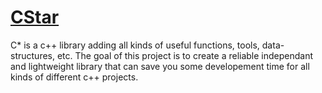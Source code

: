 # [CStar](/tree/main/CStar/include)

C* is a c++ library adding all kinds of useful functions, tools, data-structures, etc. 
The goal of this project is to create a reliable independant and lightweight library 
that can save you some developement time for all kinds of different c++ projects.
